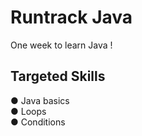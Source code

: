 # Runtrack Java
One week to learn Java !
## Targeted Skills
● Java basics <br>
● Loops <br>
● Conditions
